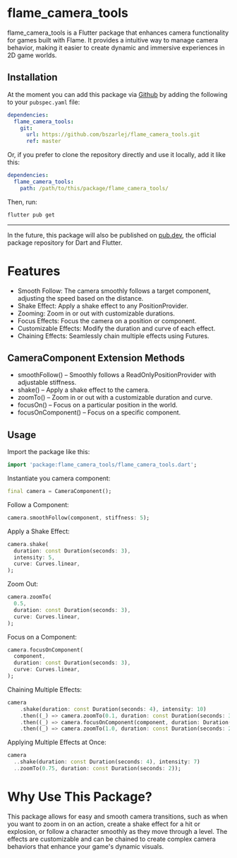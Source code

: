 # flame_camera_tools

flame_camera_tools is a Flutter package that enhances camera functionality for games built with Flame. It provides a intuitive way to manage camera behavior, making it easier to create dynamic and immersive experiences in 2D game worlds.

## Installation

At the moment you can add this package via [Github](https://github.com/bszarlej/flame_camera_tools.git) by adding the following to your `pubspec.yaml` file:

```yaml
dependencies:
  flame_camera_tools:
    git:
      url: https://github.com/bszarlej/flame_camera_tools.git
      ref: master
```

Or, if you prefer to clone the repository directly and use it locally, add it like this:
```yaml
dependencies:
  flame_camera_tools:
    path: /path/to/this/package/flame_camera_tools/
```
Then, run:

```sh
flutter pub get
```
---
In the future, this package will also be published on [pub.dev](https://pub.dev/), the official package repository for Dart and Flutter.

# Features
- Smooth Follow: The camera smoothly follows a target component, adjusting the speed based on the distance.
- Shake Effect: Apply a shake effect to any PositionProvider.
- Zooming: Zoom in or out with customizable durations.
- Focus Effects: Focus the camera on a position or component.
- Customizable Effects: Modify the duration and curve of each effect.
- Chaining Effects: Seamlessly chain multiple effects using Futures.
  
## CameraComponent Extension Methods
- smoothFollow() – Smoothly follows a ReadOnlyPositionProvider with adjustable stiffness.
- shake() – Apply a shake effect to the camera.
- zoomTo() – Zoom in or out with a customizable duration and curve.
- focusOn() – Focus on a particular position in the world.
- focusOnComponent() – Focus on a specific component.

## Usage

Import the package like this:

```dart
import 'package:flame_camera_tools/flame_camera_tools.dart';
```

Instantiate you camera component:

```dart
final camera = CameraComponent();
```

Follow a Component:

```dart
camera.smoothFollow(component, stiffness: 5);
```

Apply a Shake Effect:

```dart
camera.shake(
  duration: const Duration(seconds: 3),
  intensity: 5,
  curve: Curves.linear,
);
```

Zoom Out:

```dart
camera.zoomTo(
  0.5,
  duration: const Duration(seconds: 3),
  curve: Curves.linear,
);
```
Focus on a Component:

```dart
camera.focusOnComponent(
  component,
  duration: const Duration(seconds: 3),
  curve: Curves.linear,
);
```

Chaining Multiple Effects:

```dart
camera
    .shake(duration: const Duration(seconds: 4), intensity: 10)
    .then((_) => camera.zoomTo(0.1, duration: const Duration(seconds: 3)))
    .then((_) => camera.focusOnComponent(component, duration: Duration(seconds: 3)))
    .then((_) => camera.zoomTo(1.0, duration: const Duration(seconds: 2)));
```

Applying Multiple Effects at Once:

```dart
camera
  ..shake(duration: const Duration(seconds: 4), intensity: 7)
  ..zoomTo(0.75, duration: const Duration(seconds: 2));
```

# Why Use This Package?

This package allows for easy and smooth camera transitions, such as when you want to zoom in on an action, create a shake effect for a hit or explosion, or follow a character smoothly as they move through a level. The effects are customizable and can be chained to create complex camera behaviors that enhance your game's dynamic visuals.
